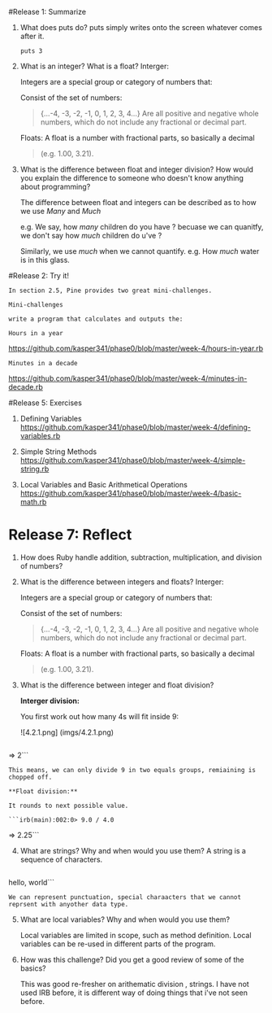 #Release 1: Summarize

1. What does puts do?
    puts simply writes onto the screen whatever comes after it.

    `puts 3`
2. What is an integer? What is a float?
    Interger:

    Integers are a special group or category of numbers that:

    Consist of the set of numbers: 
    >{…-4, -3, -2, -1, 0, 1, 2, 3, 4…}
    Are all positive and negative whole numbers, which do not include any fractional or decimal part.

    Floats:
    A float is a number with fractional parts, so basically a decimal 
    >(e.g. 1.00, 3.21).
3.  What is the difference between float and integer division? How would you explain the difference to someone who doesn't know anything about programming?

    The difference between float and integers can be described as to how we use _Many_ and _Much_

    e.g. We say, how _many_ children do you have ? becuase we can quanitfy, we don't say how _much_ children do u've ?

    Similarly, we use _much_ when we cannot quantify. 
    e.g. How _much_ water is in this glass. 

#Release 2: Try it!

    In section 2.5, Pine provides two great mini-challenges.

    Mini-challenges

    write a program that calculates and outputs the:

    Hours in a year
https://github.com/kasper341/phase0/blob/master/week-4/hours-in-year.rb

    Minutes in a decade
https://github.com/kasper341/phase0/blob/master/week-4/minutes-in-decade.rb

#Release 5: Exercises
    
1. Defining Variables
    https://github.com/kasper341/phase0/blob/master/week-4/defining-variables.rb

2. Simple String Methods
    https://github.com/kasper341/phase0/blob/master/week-4/simple-string.rb
    
3. Local Variables and Basic Arithmetical Operations
    https://github.com/kasper341/phase0/blob/master/week-4/basic-math.rb

# Release 7: Reflect

1. How does Ruby handle addition, subtraction, multiplication, and division of numbers?
2. What is the difference between integers and floats?
    Interger:

    Integers are a special group or category of numbers that:

    Consist of the set of numbers: 
    >{…-4, -3, -2, -1, 0, 1, 2, 3, 4…}
    Are all positive and negative whole numbers, which do not include any fractional or decimal part.

    Floats:
    A float is a number with fractional parts, so basically a decimal 
    >(e.g. 1.00, 3.21).
3. What is the difference between integer and float division?
    
    **Interger division:**

    You first work out how many 4s will fit inside 9:

    ![4.2.1.png]
    (imgs/4.2.1.png)

    ```irb(main):001:0> 9 / 4
=> 2```

    This means, we can only divide 9 in two equals groups, remiaining is chopped off.
    
    **Float division:**

    It rounds to next possible value. 

    ```irb(main):002:0> 9.0 / 4.0
=> 2.25```


4. What are strings? Why and when would you use them?
    A string is a sequence of characters. 

    ```irb(main):007:0> puts "hello, world"
hello, world```
    
    We can represent punctuation, special charaacters that we cannot reprsent with anyother data type. 

5. What are local variables? Why and when would you use them?
    
    Local variables are limited in scope, such as method definition.
    Local variables can be re-used in different parts of the program.
6. How was this challenge? Did you get a good review of some of the basics?
    
    This was good re-fresher on arithematic division , strings. 
    I have not used IRB before, it is different way of doing things that i've not seen before.
